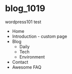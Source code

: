 # blog_1019
wordpress101 test

* Home
* Introduction - custom page
* Blog
	* Daily
	* Tech
	* Environment
* Contact
* Awesome FAQ